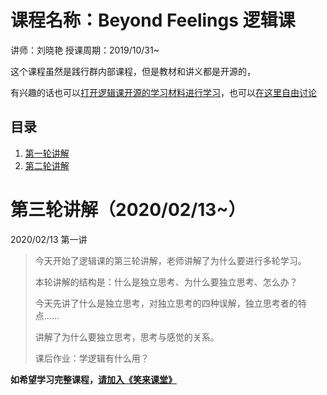 # 课程名称：Beyond Feelings 逻辑课

讲师：刘晓艳 授课周期：2019/10/31~

这个课程虽然是践行群内部课程，但是教材和讲义都是开源的，

有兴趣的话也可以[打开逻辑课开源的学习材料进行学习](https://github.com/liudawozhemebang/beyond-feelings)，也可以[在这里自由讨论](https://github.com/liudawozhemebang/beyond-feelings/issues)


## 目录

1. [第一轮讲解](beyond-feelings-round1.md)
2. [第二轮讲解](beyond-feelings-round2.md)

# 第三轮讲解（2020/02/13~）

2020/02/13 第一讲

> 今天开始了逻辑课的第三轮讲解，老师讲解了为什么要进行多轮学习。
>
> 本轮讲解的结构是：什么是独立思考、为什么要独立思考、怎么办？
> 
> 今天先讲了什么是独立思考，对独立思考的四种误解，独立思考者的特点……
>
> 讲解了为什么要独立思考，思考与感觉的关系。
>
> 课后作业：学逻辑有什么用？

**如希望学习完整课程，[请加入《笑来课堂》](xiaolai-class.md)**
